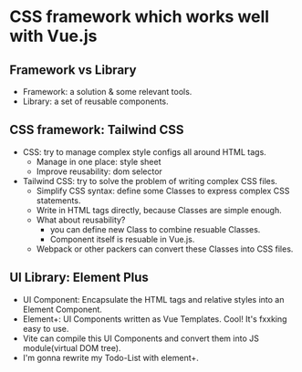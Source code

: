 # CSS framework which works well with Vue.js

## Framework vs Library
 - Framework: a solution & some relevant tools.
 - Library: a set of reusable components.

## CSS framework: Tailwind CSS
 - CSS: try to manage complex style configs all around HTML tags.
    - Manage in one place: style sheet
    - Improve reusability: dom selector
 - Tailwind CSS: try to solve the problem of writing complex CSS files.
    - Simplify CSS syntax: define some Classes to express complex CSS statements.
    - Write in HTML tags directly, because Classes are simple enough.
    - What about reusability?
        - you can define new Class to combine resuable Classes.
        - Component itself is resuable in Vue.js.
    - Webpack or other packers can convert these Classes into CSS files.

## UI Library: Element Plus
 - UI Component: Encapsulate the HTML tags and relative styles into an Element Component.
 - Element+: UI Components written as Vue Templates. Cool! It's fxxking easy to use.
 - Vite can compile this UI Components and convert them into JS module(virtual DOM tree).
 - I'm gonna rewrite my Todo-List with element+.
